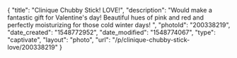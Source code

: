 {
    "title": "Clinique Chubby Stick! LOVE!",
    "description": "Would make a fantastic gift for Valentine's day! Beautiful hues of pink and red and perfectly moisturizing for those cold winter days! ",
    "photoId": "200338219",
    "date_created": "1548772952",
    "date_modified": "1548774067",
    "type": "captivate",
    "layout": "photo",
    "url": "\/p\/clinique-chubby-stick-love\/200338219"
}